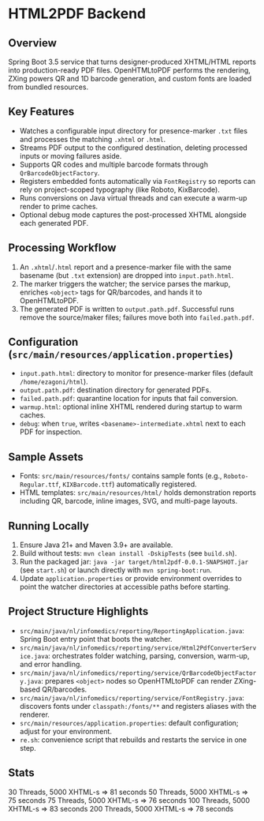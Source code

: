 # HTML2PDF Backend

## Overview
Spring Boot 3.5 service that turns designer-produced XHTML/HTML reports into production-ready PDF files.
OpenHTMLtoPDF performs the rendering, ZXing powers QR and 1D barcode generation, and custom fonts are
loaded from bundled resources.

## Key Features
- Watches a configurable input directory for presence-marker `.txt` files and processes the matching `.xhtml` or `.html`.
- Streams PDF output to the configured destination, deleting processed inputs or moving failures aside.
- Supports QR codes and multiple barcode formats through `QrBarcodeObjectFactory`.
- Registers embedded fonts automatically via `FontRegistry` so reports can rely on project-scoped typography 
  (like Roboto, KixBarcode).
- Runs conversions on Java virtual threads and can execute a warm-up render to prime caches.
- Optional debug mode captures the post-processed XHTML alongside each generated PDF.

## Processing Workflow
1. An `.xhtml`/`.html` report and a presence-marker file with the same basename (but `.txt` extension) are dropped into `input.path.html`.
2. The marker triggers the watcher; the service parses the markup, enriches `<object>` tags for QR/barcodes, and hands it to OpenHTMLtoPDF.
3. The generated PDF is written to `output.path.pdf`. Successful runs remove the source/maker files; failures move both into `failed.path.pdf`.

## Configuration (`src/main/resources/application.properties`)
- `input.path.html`: directory to monitor for presence-marker files (default `/home/ezagoni/html`).
- `output.path.pdf`: destination directory for generated PDFs.
- `failed.path.pdf`: quarantine location for inputs that fail conversion.
- `warmup.html`: optional inline XHTML rendered during startup to warm caches.
- `debug`: when `true`, writes `<basename>-intermediate.xhtml` next to each PDF for inspection.

## Sample Assets
- Fonts: `src/main/resources/fonts/` contains sample fonts (e.g., `Roboto-Regular.ttf`, `KIXBarcode.ttf`) automatically registered.
- HTML templates: `src/main/resources/html/` holds demonstration reports including QR, barcode, inline images, SVG, and multi-page layouts.

## Running Locally
1. Ensure Java 21+ and Maven 3.9+ are available.
2. Build without tests: `mvn clean install -DskipTests` (see `build.sh`).
3. Run the packaged jar: `java -jar target/html2pdf-0.0.1-SNAPSHOT.jar` (see `start.sh`) or launch directly with `mvn spring-boot:run`.
4. Update `application.properties` or provide environment overrides to point the watcher directories at accessible paths before starting.

## Project Structure Highlights
- `src/main/java/nl/infomedics/reporting/ReportingApplication.java`: Spring Boot entry point that boots the watcher.
- `src/main/java/nl/infomedics/reporting/service/Html2PdfConverterService.java`: orchestrates folder watching, parsing, conversion, warm-up, and error handling.
- `src/main/java/nl/infomedics/reporting/service/QrBarcodeObjectFactory.java`: prepares `<object>` nodes so OpenHTMLtoPDF can render ZXing-based QR/barcodes.
- `src/main/java/nl/infomedics/reporting/service/FontRegistry.java`: discovers fonts under `classpath:/fonts/**` and registers aliases with the renderer.
- `src/main/resources/application.properties`: default configuration; adjust for your environment.
- `re.sh`: convenience script that rebuilds and restarts the service in one step.
## Stats
30 Threads, 5000 XHTML-s => 81 seconds
50 Threads, 5000 XHTML-s => 75 seconds
75 Threads, 5000 XHTML-s => 76 seconds
100 Threads, 5000 XHTML-s => 83 seconds
200 Threads, 5000 XHTML-s => 78 seconds
